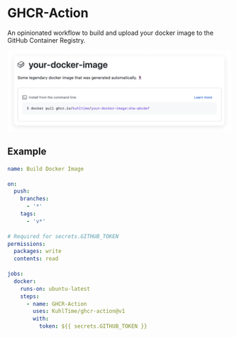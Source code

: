 # GHCR-Action

An opinionated workflow to build and upload your docker image to the GitHub Container Registry.

![Sample Image](assets/sample.png)

## Example

```yaml
name: Build Docker Image

on:
  push:
    branches:
      - '*'
    tags:
      - 'v*'

# Required for secrets.GITHUB_TOKEN
permissions:
  packages: write
  contents: read

jobs:
  docker:
    runs-on: ubuntu-latest
    steps:
      - name: GHCR-Action
        uses: KuhlTime/ghcr-action@v1
        with:
          token: ${{ secrets.GITHUB_TOKEN }}
```